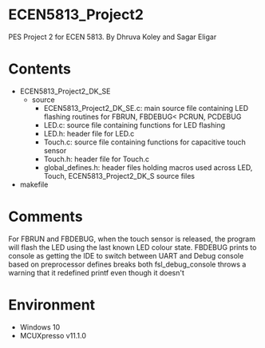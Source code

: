 # ECEN5813_Project2
PES Project 2 for ECEN 5813. By Dhruva Koley and Sagar Eligar

# Contents
- ECEN5813_Project2_DK_SE
  - source
    - ECEN5813_Project2_DK_SE.c: main source file containing LED flashing routines for FBRUN, FBDEBUG< PCRUN, PCDEBUG
    - LED.c: source file containing functions for LED flashing
    - LED.h: header file for LED.c
    - Touch.c: source file containing functions for capacitive touch sensor
    - Touch.h: header file for Touch.c
    - global_defines.h: header files holding macros used across LED, Touch, ECEN5813_Project2_DK_S source files
- makefile

# Comments
For FBRUN and FBDEBUG, when the touch sensor is released, the program will flash the LED using the last known LED colour state.
FBDEBUG prints to console as getting the IDE to switch between UART and Debug console based on preprocessor defines breaks both
fsl_debug_console throws a warning that it redefined printf even though it doesn't

# Environment
 - Windows 10
 - MCUXpresso v11.1.0
